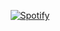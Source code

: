 <div align="center">
  
 [![Spotify](https://novatorem-distifay.vercel.app/api/spotify)](https://open.spotify.com/user/p8cdamryhgaq77dttqt13vjtz?si=cfc94d89de6d4a85)


  
</div>
